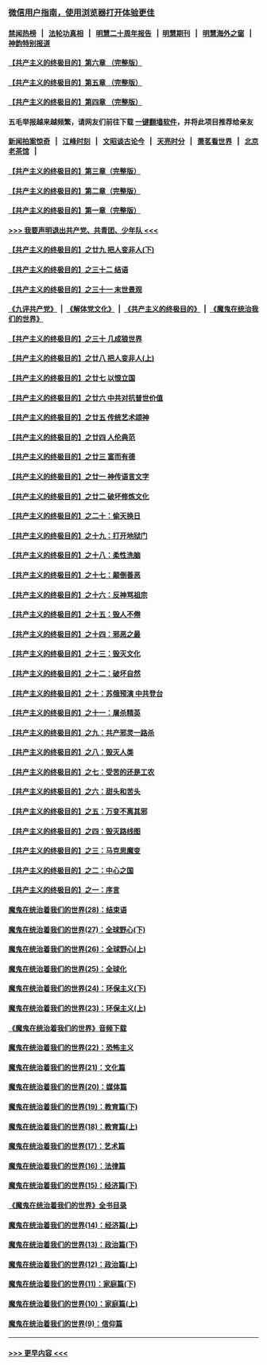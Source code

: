 ### [微信用户指南，使用浏览器打开体验更佳](https://github.com/gfw-breaker/banned-news1/blob/master/indexes/wechat-guide.md?t=0)
#### [禁闻热榜](热点新闻.md?t=0)  &nbsp;&nbsp;|&nbsp;&nbsp; [法轮功真相](https://github.com/gfw-breaker/truth/blob/master/README.md?t=0) &nbsp;&nbsp;|&nbsp;&nbsp; [明慧二十周年报告](https://github.com/gfw-breaker/mh-reports/blob/master/README.md?t=0) &nbsp;&nbsp;|&nbsp;&nbsp;[明慧期刊](https://github.com/gfw-breaker/mh-qikan) &nbsp;&nbsp;|&nbsp;&nbsp; [明慧海外之窗](https://github.com/gfw-breaker/mh-news/blob/master/README.md?t=0) &nbsp;&nbsp;|&nbsp;&nbsp; [神韵特别报道](https://github.com/gfw-breaker/mh-news/blob/master/shenyun.md?t=0)
#### [【共产主义的终极目的】第六章 （完整版）](../pages/nsc422/n11428913.md?t=02132144) 
#### [【共产主义的终极目的】第五章 （完整版）](../pages/nsc422/n11428912.md?t=02132144) 
#### [【共产主义的终极目的】第四章 （完整版）](../pages/nsc422/n11428907.md?t=02132144) 
#### 五毛举报越来越频繁，请网友们前往下载 [一键翻墙软件](https://github.com/gfw-breaker/ssr-accounts)，并将此项目推荐给亲友
#### [新闻拍案惊奇](https://github.com/gfw-breaker/banned-news1/blob/master/pages/link4.md) &nbsp;&nbsp;|&nbsp;&nbsp; [江峰时刻](https://github.com/gfw-breaker/banned-news1/blob/master/pages/link4.md) &nbsp;&nbsp;|&nbsp;&nbsp; [文昭谈古论今](https://github.com/gfw-breaker/banned-news1/blob/master/pages/link4.md) &nbsp;&nbsp;|&nbsp;&nbsp; [天亮时分](https://github.com/gfw-breaker/banned-news1/blob/master/pages/link4.md) &nbsp;&nbsp;|&nbsp;&nbsp; [萧茗看世界](https://github.com/gfw-breaker/banned-news1/blob/master/pages/link4.md) &nbsp;&nbsp;|&nbsp;&nbsp; [北京老茶馆](https://github.com/gfw-breaker/banned-news1/blob/master/pages/link4.md) &nbsp;&nbsp;|&nbsp;&nbsp; 
#### [【共产主义的终极目的】第三章（完整版）](../pages/nsc422/n11428848.md?t=02132144) 
#### [【共产主义的终极目的】第二章（完整版）](../pages/nsc422/n11428831.md?t=02132144) 
#### [【共产主义的终极目的】第一章（完整版）](../pages/nsc422/n11417651.md?t=02132144) 
#### [>>> 我要声明退出共产党、共青团、少年队 <<<](https://github.com/begood0513/goodnews/blob/master/quit/letter.md) 
#### [【共产主义的终极目的】之廿九 把人变非人(下)](../pages/nsc422/n11344140.md?t=02132144) 
#### [【共产主义的终极目的】之三十二 结语](../pages/nsc422/n11360535.md?t=02132144) 
#### [【共产主义的终极目的】之三十一 末世景观](../pages/nsc422/n11351129.md?t=02132144) 
#### [《九评共产党》](https://github.com/begood0513/9ping.md/blob/master/README.md) &nbsp;|&nbsp; [《解体党文化》](../../../../jtdwh.md/blob/master/README.md)  &nbsp;|&nbsp; [《共产主义的终极目的》](../../../../gczydzjmd.md/blob/master/README.md) &nbsp;|&nbsp; [《魔鬼在统治我们的世界》](../../../../mgztzwmdsj.md/blob/master/README.md) 
#### [【共产主义的终极目的】之三十 几成狼世界](../pages/nsc422/n11348280.md?t=02132144) 
#### [【共产主义的终极目的】之廿八 把人变非人(上)](../pages/nsc422/n11340492.md?t=02132144) 
#### [【共产主义的终极目的】之廿七 以恨立国](../pages/nsc422/n11336944.md?t=02132144) 
#### [【共产主义的终极目的】之廿六 中共对抗普世价值](../pages/nsc422/n11324785.md?t=02132144) 
#### [【共产主义的终极目的】之廿五 传统艺术颂神](../pages/nsc422/n11296396.md?t=02132144) 
#### [【共产主义的终极目的】之廿四 人伦典范](../pages/nsc422/n11296397.md?t=02132144) 
#### [【共产主义的终极目的】之廿三 富而有德](../pages/nsc422/n11283598.md?t=02132144) 
#### [【共产主义的终极目的】之廿一 神传语言文字](../pages/nsc422/n11263265.md?t=02132144) 
#### [【共产主义的终极目的】之廿二 破坏修炼文化](../pages/nsc422/n11245728.md?t=02132144) 
#### [【共产主义的终极目的】之二十：偷天换日](../pages/nsc422/n11238846.md?t=02132144) 
#### [【共产主义的终极目的】之十九：打开地狱门](../pages/nsc422/n11206376.md?t=02132144) 
#### [【共产主义的终极目的】之十八：柔性洗脑](../pages/nsc422/n11199994.md?t=02132144) 
#### [【共产主义的终极目的】之十七：颠倒善恶](../pages/nsc422/n11179782.md?t=02132144) 
#### [【共产主义的终极目的】之十六：反神骂祖宗](../pages/nsc422/n11166798.md?t=02132144) 
#### [【共产主义的终极目的】之十五：毁人不倦](../pages/nsc422/n11166792.md?t=02132144) 
#### [【共产主义的终极目的】之十四：邪恶之最](../pages/nsc422/n11150249.md?t=02132144) 
#### [【共产主义的终极目的】之十三：毁灭文化](../pages/nsc422/n11135227.md?t=02132144) 
#### [【共产主义的终极目的】之十二：破坏自然](../pages/nsc422/n11135214.md?t=02132144) 
#### [【共产主义的终极目的】之十：苏俄预演 中共登台](../pages/nsc422/n11118424.md?t=02132144) 
#### [【共产主义的终极目的】之十一：屠杀精英](../pages/nsc422/n11118442.md?t=02132144) 
#### [【共产主义的终极目的】之九：共产邪灵一路杀](../pages/nsc422/n11114139.md?t=02132144) 
#### [【共产主义的终极目的】之八：毁灭人类](../pages/nsc422/n11108503.md?t=02132144) 
#### [【共产主义的终极目的】之七：受苦的还是工农](../pages/nsc422/n11101809.md?t=02132144) 
#### [【共产主义的终极目的】之六：甜头和苦头](../pages/nsc422/n11096971.md?t=02132144) 
#### [【共产主义的终极目的】之五：万变不离其邪](../pages/nsc422/n11091285.md?t=02132144) 
#### [【共产主义的终极目的】之四：毁灭路线图](../pages/nsc422/n11086284.md?t=02132144) 
#### [【共产主义的终极目的】之三：马克思魔变](../pages/nsc422/n11061941.md?t=02132144) 
#### [【共产主义的终极目的】之二：中心之国](../pages/nsc422/n11047728.md?t=02132144) 
#### [【共产主义的终极目的】之一：序言](../pages/nsc422/n11086077.md?t=02132144) 
#### [魔鬼在统治着我们的世界(28)：结束语](../pages/nsc422/n10936246.md?t=02132144) 
#### [魔鬼在统治着我们的世界(27)：全球野心(下)](../pages/nsc422/n10928319.md?t=02132144) 
#### [魔鬼在统治着我们的世界(26)：全球野心(上)](../pages/nsc422/n10900318.md?t=02132144) 
#### [魔鬼在统治着我们的世界(25)：全球化](../pages/nsc422/n10788205.md?t=02132144) 
#### [魔鬼在统治着我们的世界(24)：环保主义(下)](../pages/nsc422/n10695307.md?t=02132144) 
#### [魔鬼在统治着我们的世界(23)：环保主义(上)](../pages/nsc422/n10688613.md?t=02132144) 
#### [《魔鬼在统治着我们的世界》音频下载](../pages/nsc422/n10635553.md?t=02132144) 
#### [魔鬼在统治着我们的世界(22)：恐怖主义](../pages/nsc422/n10614727.md?t=02132144) 
#### [魔鬼在统治着我们的世界(21)：文化篇](../pages/nsc422/n10597706.md?t=02132144) 
#### [魔鬼在统治着我们的世界(20)：媒体篇](../pages/nsc422/n10586579.md?t=02132144) 
#### [魔鬼在统治着我们的世界(19)：教育篇(下)](../pages/nsc422/n10564808.md?t=02132144) 
#### [魔鬼在统治着我们的世界(18)：教育篇(上)](../pages/nsc422/n10526970.md?t=02132144) 
#### [魔鬼在统治着我们的世界(17)：艺术篇](../pages/nsc422/n10499093.md?t=02132144) 
#### [魔鬼在统治着我们的世界(16)：法律篇](../pages/nsc422/n10485969.md?t=02132144) 
#### [魔鬼在统治着我们的世界(15)：经济篇(下)](../pages/nsc422/n10469975.md?t=02132144) 
#### [《魔鬼在统治着我们的世界》全书目录](../pages/nsc422/n10464261.md?t=02132144) 
#### [魔鬼在统治着我们的世界(14)：经济篇(上)](../pages/nsc422/n10457370.md?t=02132144) 
#### [魔鬼在统治着我们的世界(13)：政治篇(下)](../pages/nsc422/n10448270.md?t=02132144) 
#### [魔鬼在统治着我们的世界(12)：政治篇(上)](../pages/nsc422/n10444576.md?t=02132144) 
#### [魔鬼在统治着我们的世界(11)：家庭篇(下)](../pages/nsc422/n10440961.md?t=02132144) 
#### [魔鬼在统治着我们的世界(10)：家庭篇(上)](../pages/nsc422/n10435448.md?t=02132144) 
#### [魔鬼在统治着我们的世界(9)：信仰篇](../pages/nsc422/n10432159.md?t=02132144) 

----
#### [ >>> 更早内容 <<< ](../indexes/nsc422-earlier.md)
